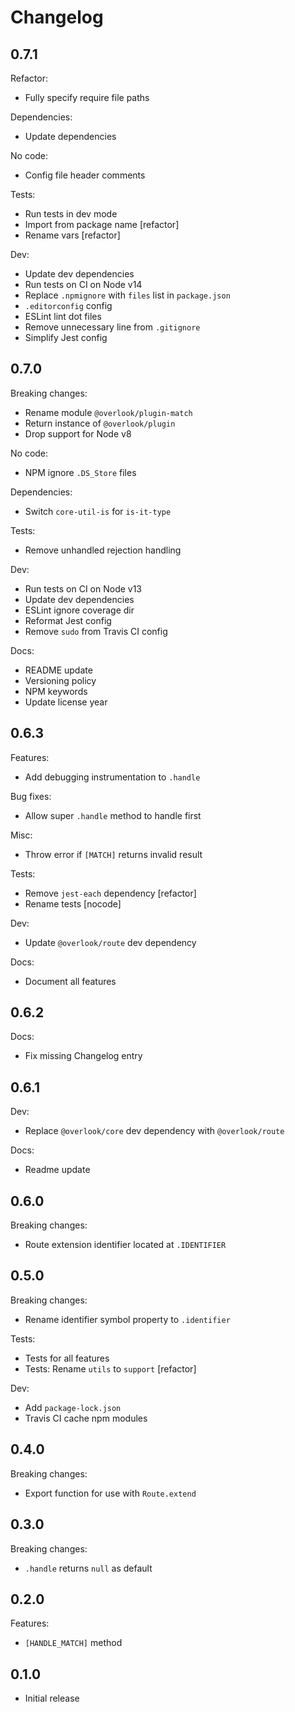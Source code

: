 # Changelog

## 0.7.1

Refactor:

* Fully specify require file paths

Dependencies:

* Update dependencies

No code:

* Config file header comments

Tests:

* Run tests in dev mode
* Import from package name [refactor]
* Rename vars [refactor]

Dev:

* Update dev dependencies
* Run tests on CI on Node v14
* Replace `.npmignore` with `files` list in `package.json`
* `.editorconfig` config
* ESLint lint dot files
* Remove unnecessary line from `.gitignore`
* Simplify Jest config

## 0.7.0

Breaking changes:

* Rename module `@overlook/plugin-match`
* Return instance of `@overlook/plugin`
* Drop support for Node v8

No code:

* NPM ignore `.DS_Store` files

Dependencies:

* Switch `core-util-is` for `is-it-type`

Tests:

* Remove unhandled rejection handling

Dev:

* Run tests on CI on Node v13
* Update dev dependencies
* ESLint ignore coverage dir
* Reformat Jest config
* Remove `sudo` from Travis CI config

Docs:

* README update
* Versioning policy
* NPM keywords
* Update license year

## 0.6.3

Features:

* Add debugging instrumentation to `.handle`

Bug fixes:

* Allow super `.handle` method to handle first

Misc:

* Throw error if `[MATCH]` returns invalid result

Tests:

* Remove `jest-each` dependency [refactor]
* Rename tests [nocode]

Dev:

* Update `@overlook/route` dev dependency

Docs:

* Document all features

## 0.6.2

Docs:

* Fix missing Changelog entry

## 0.6.1

Dev:

* Replace `@overlook/core` dev dependency with `@overlook/route`

Docs:

* Readme update

## 0.6.0

Breaking changes:

* Route extension identifier located at `.IDENTIFIER`

## 0.5.0

Breaking changes:

* Rename identifier symbol property to `.identifier`

Tests:

* Tests for all features
* Tests: Rename `utils` to `support` [refactor]

Dev:

* Add `package-lock.json`
* Travis CI cache npm modules

## 0.4.0

Breaking changes:

* Export function for use with `Route.extend`

## 0.3.0

Breaking changes:

* `.handle` returns `null` as default

## 0.2.0

Features:

* `[HANDLE_MATCH]` method

## 0.1.0

* Initial release
